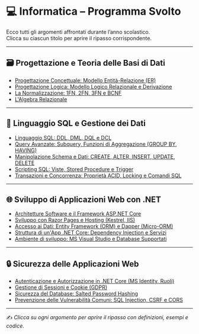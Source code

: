 # 💻 Informatica – Programma Svolto

Ecco tutti gli argomenti affrontati durante l’anno scolastico.  
Clicca su ciascun titolo per aprire il ripasso corrispondente.

---

## 🗃️ Progettazione e Teoria delle Basi di Dati

- [Progettazione Concettuale: Modello Entità-Relazione (ER)](./Progettazione_ER.md)
- [Progettazione Logica: Modello Logico Relazionale e Derivazione](./Modello_Logico.md)
- [La Normalizzazione: 1FN, 2FN, 3FN e BCNF](./Forme_Normali.md)
- [L'Algebra Relazionale](./Algebra_Relazionale.md)

---

## 🚀 Linguaggio SQL e Gestione dei Dati

- [Linguaggio SQL: DDL, DML, DQL e DCL](./SQL_Intro.md)
- [Query Avanzate: Subquery, Funzioni di Aggregazione (GROUP BY, HAVING)](./SQL_Query_Avanzate.md)
- [Manipolazione Schema e Dati: CREATE, ALTER, INSERT, UPDATE, DELETE](./SQL_DDL_DML.md)
- [Scripting SQL: Viste, Stored Procedure e Trigger](./SQL_Scripting.md)
- [Transazioni e Concorrenza: Proprietà ACID, Locking e Comandi SQL](./Transazioni_ACID.md)

---

## 🌐 Sviluppo di Applicazioni Web con .NET

- [Architetture Software e il Framework ASP.NET Core](./Architetture_ASPNET.md)
- [Sviluppo con Razor Pages e Hosting (Kestrel, IIS)](./Razor_Pages_Hosting.md)
- [Accesso ai Dati: Entity Framework (ORM) e Dapper (Micro-ORM)](./Accesso_Dati_ORM.md)
- [Struttura di un'App .NET Core: Dependency Injection e Servizi](./NET_Core_Struttura.md)
- [Ambiente di sviluppo: MS Visual Studio e Database Supportati](./Visual_Studio_DB.md)

---

## 🔒 Sicurezza delle Applicazioni Web

- [Autenticazione e Autorizzazione in .NET Core (MS Identity, Ruoli)](./Autenticazione_Autorizzazione.md)
- [Gestione di Sessioni e Cookie (GDPR)](./Sessioni_Cookie.md)
- [Sicurezza del Database: Salted Password Hashing](./Sicurezza_DB_Password.md)
- [Prevenzione delle Vulnerabilità Comuni: SQL Injection, CSRF e CORS](./Vulnerabilita_Web.md)

---

✍️ *Clicca su ogni argomento per aprire il ripasso con definizioni, esempi e codice.*
